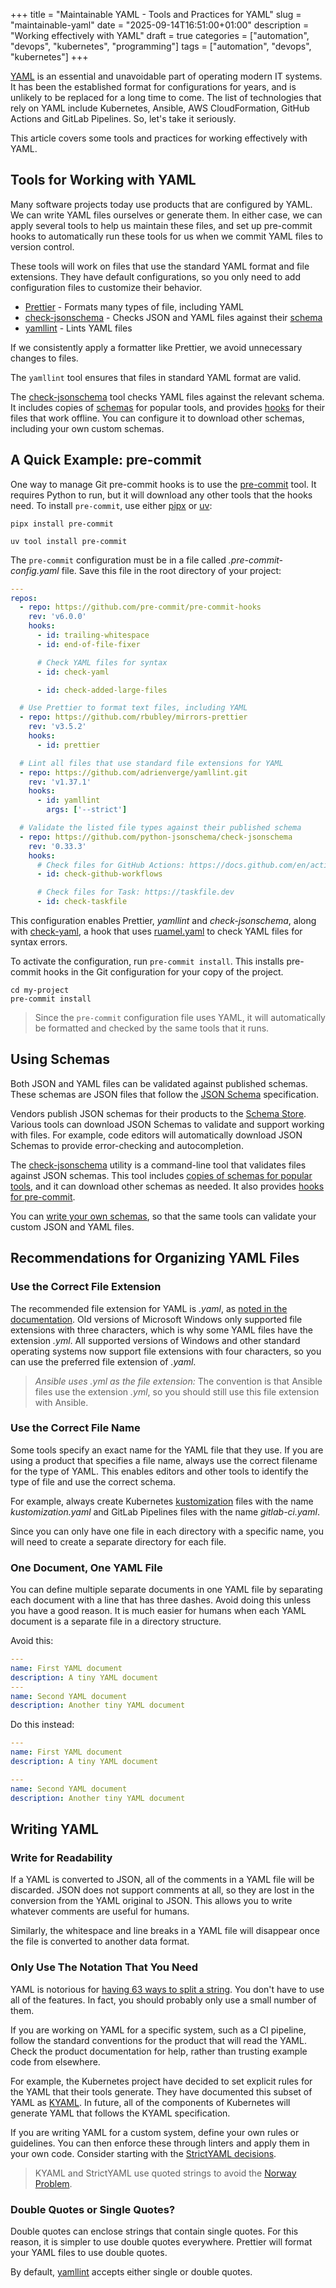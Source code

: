+++
title = "Maintainable YAML - Tools and Practices for YAML"
slug = "maintainable-yaml"
date = "2025-09-14T16:51:00+01:00"
description = "Working effectively with YAML"
draft = true
categories = ["automation", "devops", "kubernetes", "programming"]
tags = ["automation", "devops", "kubernetes"]
+++

[YAML](https://en.wikipedia.org/wiki/YAML) is an essential and unavoidable part of operating modern IT systems. It has been the established format for configurations for years, and is unlikely to be replaced for a long time to come. The list of technologies that rely on YAML include Kubernetes, Ansible, AWS CloudFormation, GitHub Actions and GitLab Pipelines. So, let's take it seriously.

This article covers some tools and practices for working effectively with YAML.

## Tools for Working with YAML

Many software projects today use products that are configured by YAML. We can write YAML files ourselves or generate them. In either case, we can apply several tools to help us maintain these files, and set up pre-commit hooks to automatically run these tools for us when we commit YAML files to version control.

These tools will work on files that use the standard YAML format and file extensions. They have default configurations, so you only need to add configuration files to customize their behavior.

- [Prettier](https://prettier.io/) - Formats many types of file, including YAML
- [check-jsonschema](https://check-jsonschema.readthedocs.io/en/latest/) - Checks JSON and YAML files against their [schema](#using-schemas)
- [yamllint](https://yamllint.readthedocs.io) - Lints YAML files

If we consistently apply a formatter like Prettier, we avoid unnecessary changes to files.

The `yamllint` tool ensures that files in standard YAML format are valid.

The [check-jsonschema](https://check-jsonschema.readthedocs.io/en/latest/) tool checks YAML files against the relevant schema. It includes copies of [schemas](#using-schemas) for popular tools, and provides [hooks](https://check-jsonschema.readthedocs.io/en/latest/precommit_usage.html#supported-hooks) for their files that work offline. You can configure it to download other schemas, including your own custom schemas.

## A Quick Example: pre-commit

One way to manage Git pre-commit hooks is to use the [pre-commit](https://pre-commit.com/) tool. It requires Python to run, but it will download any other tools that the hooks need. To install `pre-commit`, use either [pipx](https://pipx.pypa.io) or [uv](https://docs.astral.sh/uv/):

```shell
pipx install pre-commit
```

```shell
uv tool install pre-commit
```

The `pre-commit` configuration must be in a file called _.pre-commit-config.yaml_ file. Save this file in the root directory of your project:

```yaml
---
repos:
  - repo: https://github.com/pre-commit/pre-commit-hooks
    rev: 'v6.0.0'
    hooks:
      - id: trailing-whitespace
      - id: end-of-file-fixer

      # Check YAML files for syntax
      - id: check-yaml

      - id: check-added-large-files

  # Use Prettier to format text files, including YAML
  - repo: https://github.com/rbubley/mirrors-prettier
    rev: 'v3.5.2'
    hooks:
      - id: prettier

  # Lint all files that use standard file extensions for YAML
  - repo: https://github.com/adrienverge/yamllint.git
    rev: 'v1.37.1'
    hooks:
      - id: yamllint
        args: ['--strict']

  # Validate the listed file types against their published schema
  - repo: https://github.com/python-jsonschema/check-jsonschema
    rev: '0.33.3'
    hooks:
      # Check files for GitHub Actions: https://docs.github.com/en/actions
      - id: check-github-workflows

      # Check files for Task: https://taskfile.dev
      - id: check-taskfile
```

This configuration enables Prettier, _yamllint_ and _check-jsonschema_, along with [check-yaml](https://github.com/pre-commit/pre-commit-hooks#check-yaml), a hook that uses [ruamel.yaml](https://pypi.org/project/ruamel.yaml/) to check YAML files for syntax errors.

To activate the configuration, run `pre-commit install`. This installs pre-commit hooks in the Git configuration for your copy of the project.

```shell
cd my-project
pre-commit install
```

> Since the `pre-commit` configuration file uses YAML, it will automatically be formatted and checked by the same tools that it runs.

## Using Schemas

Both JSON and YAML files can be validated against published schemas. These schemas are JSON files that follow the [JSON Schema](https://json-schema.org/) specification.

Vendors publish JSON schemas for their products to the [Schema Store](https://www.schemastore.org/). Various tools can download JSON Schemas to validate and support working with files. For example, code editors will automatically download JSON Schemas to provide error-checking and autocompletion.

The [check-jsonschema](https://check-jsonschema.readthedocs.io/en/latest/) utility is a command-line tool that validates files against JSON schemas. This tool includes [copies of schemas for popular tools](https://check-jsonschema.readthedocs.io/en/latest/usage.html#builtin-schema-choices), and it can download other schemas as needed. It also provides [hooks for pre-commit](https://check-jsonschema.readthedocs.io/en/latest/precommit_usage.html#supported-hooks).

You can [write your own schemas](https://json-schema.org/learn/getting-started-step-by-step), so that the same tools can validate your custom JSON and YAML files.

## Recommendations for Organizing YAML Files

### Use the Correct File Extension

The recommended file extension for YAML is _.yaml_, as [noted in the documentation](https://yaml.org/faq.html). Old versions of Microsoft Windows only supported file extensions with three characters, which is why some YAML files have the extension _.yml_. All supported versions of Windows and other standard operating systems now support file extensions with four characters, so you can use the preferred file extension of _.yaml_.

> _Ansible uses .yml as the file extension:_ The convention is that Ansible files use the extension _.yml_, so you should still use this file extension with Ansible.

### Use the Correct File Name

Some tools specify an exact name for the YAML file that they use. If you are using a product that specifies a file name, always use the correct filename for the type of YAML. This enables editors and other tools to identify the type of file and use the correct schema.

For example, always create Kubernetes [kustomization](https://kubectl.docs.kubernetes.io/guides/introduction/kustomize/) files with the name _kustomization.yaml_ and GitLab Pipelines files with the name _gitlab-ci.yaml_.

Since you can only have one file in each directory with a specific name, you will need to create a separate directory for each file.

### One Document, One YAML File

You can define multiple separate documents in one YAML file by separating each document with a line that has three dashes. Avoid doing this unless you have a good reason. It is much easier for humans when each YAML document is a separate file in a directory structure.

Avoid this:

```yaml
---
name: First YAML document
description: A tiny YAML document
---
name: Second YAML document
description: Another tiny YAML document
```

Do this instead:

```yaml
---
name: First YAML document
description: A tiny YAML document
```

```yaml
---
name: Second YAML document
description: Another tiny YAML document
```

## Writing YAML

### Write for Readability

If a YAML is converted to JSON, all of the comments in a YAML file will be discarded. JSON does not support comments at all, so they are lost in the conversion from the YAML original to JSON. This allows you to write whatever comments are useful for humans.

Similarly, the whitespace and line breaks in a YAML file will disappear once the file is converted to another data format.

### Only Use The Notation That You Need

YAML is notorious for [having 63 ways to split a string](https://askthedev.com/question/63-methods-for-dividing-a-string-in-yaml-format/). You don't have to use all of the features. In fact, you should probably only use a small number of them.

If you are working on YAML for a specific system, such as a CI pipeline, follow the standard conventions for the product that will read the YAML. Check the product documentation for help, rather than trusting example code from elsewhere.

For example, the Kubernetes project have decided to set explicit rules for the YAML that their tools generate. They have documented this subset of YAML as [KYAML](https://github.com/kubernetes/enhancements/tree/master/keps/sig-cli/5295-kyaml). In future, all of the components of Kubernetes will generate YAML that follows the KYAML specification.

If you are writing YAML for a custom system, define your own rules or guidelines. You can then enforce these through linters and apply them in your own code. Consider starting with the [StrictYAML decisions](https://hitchdev.com/strictyaml/why-not/ordinary-yaml/).

> KYAML and StrictYAML use quoted strings to avoid the [Norway Problem](https://hitchdev.com/strictyaml/why/implicit-typing-removed/).

### Double Quotes or Single Quotes?

Double quotes can enclose strings that contain single quotes. For this reason, it is simpler to use double quotes everywhere. Prettier will format your YAML files to use double quotes.

By default, [yamllint](https://yamllint.readthedocs.io) accepts either single or double quotes.
